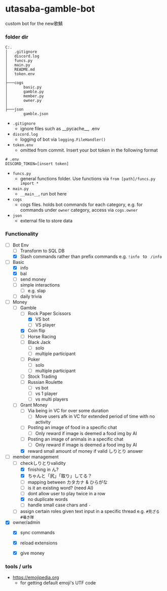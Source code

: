 # utasaba-gamble-bot
custom bot for the new歌鯖

### folder dir

```
C:.
│   .gitignore
│   discord.log
│   funcs.py
│   main.py
│   README.md
│   token.env
│
├───cogs
│       basic.py
│       gamble.py
│       member.py
│       owner.py
│
├───json
        gamble.json
```

- `.gitignore`
  - ignore files such as \_\_pycache_\_\, .env
- `discord.log`
  - logging of bot via `logging.FileHandler()`
- `token.env`
  - omitted from commit. Insert your bot token in the following format
```
# .env
DISCORD_TOKEN=[insert token]
```
- `funcs.py`
  - general functions folder. Use functions via `from [path]/funcs.py import *`
- `main.py`
  - `__main__`, run bot here
- `cogs`
  - cogs files. holds bot commands for each category, e.g. for commands under `owner` category, access via `cogs.owner`
- `json`
  - external file to store data

### Functionality
- [ ] Bot Env
  - [ ] Transform to SQL DB
  - [x] Slash commands rather than prefix commands e.g. `!info ` to ` /info`
- [ ] Basic
  - [x] info
  - [x] bal
  - [ ] send money
  - [ ] simple interactions
    - [ ] e.g. slap
  - [ ] daily trivia
- [ ] Money
  - [ ] Gamble
    - [ ] Rock Paper Scissors
      - [x] VS bot
      - [ ] VS player
    - [x] Coin flip
    - [ ] Horse Racing
    - [ ] Black Jack
      - [ ] solo
      - [ ] multiple participant
    - [ ] Poker
      - [ ] solo
      - [ ] multiple participant
    - [ ] Stock Trading
    - [ ] Russian Roulette
      - [ ] vs bot
      - [ ] vs 1 player
      - [ ] vs multi players
  - [ ] Grant Money
    - [ ] Via being in VC for over some duration
      - [ ] Move users afk in VC for extended period of time with no activity
    - [ ] Posting an image of food in a specific chat
      - [ ] Only reward if image is deemed a food img by AI
    - [ ] Posting an image of animals in a specific chat
      - [ ] Only reward if image is deemed a food img by AI
    - [x] reward small amount of money if valid しりとり answer
- [ ] member management
  - [ ] checkしりとりvalidity
    - [x] finishing in ん?
    - [x] ちゃんと「尻」「取り」してる？
    - [ ] mapping between カタカナ & ひらがな
    - [ ] is it an existing word? (need AI)
    - [ ] dont allow user to play twice in a row
    - [x] no duplicate words
    - [ ] handle small case chars and `-`
  - [ ] assign certain roles given text input in a specific thread e.g. `#見ざる`　`#囁き隊`
- [x] owner/admin
  - [x] sync commands
  - [x] reload extensions
  - [x] give money


### tools / urls
- https://emojipedia.org
  - for getting default emoji's UTF code